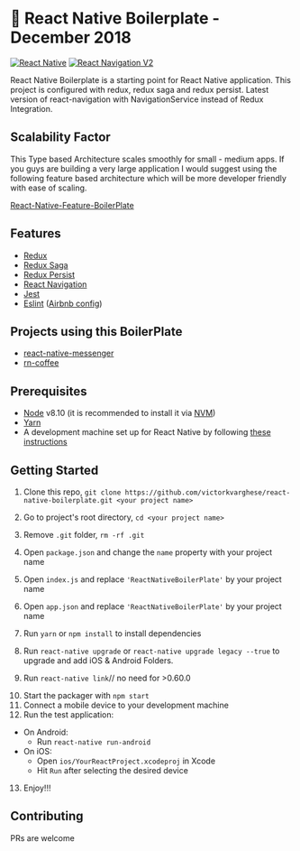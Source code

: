 # 🚀 React Native Boilerplate - December 2018

[![React Native](https://img.shields.io/badge/React%20Native-v0.57.8-blue.svg)](https://facebook.github.io/react-native/)
[![React Navigation V2](https://img.shields.io/badge/React%20Navigation-v2.18-blue.svg)](https://reactnavigation.org/)

React Native Boilerplate is a starting point for React Native application. This project is configured with redux, redux saga
and redux persist. Latest version of react-navigation with NavigationService instead of Redux Integration.

## Scalability Factor

This Type based Architecture scales smoothly for small - medium apps. If you guys are building a very large application I would suggest using the following feature based architecture which will be more developer friendly with ease of scaling.

[React-Native-Feature-BoilerPlate](https://github.com/victorkvarghese/react-native-feature-boilerplate)

## Features

- [Redux](http://redux.js.org/)
- [Redux Saga](https://redux-saga.js.org/)
- [Redux Persist](https://github.com/rt2zz/redux-persist/)
- [React Navigation](https://reactnavigation.org/)
- [Jest](https://facebook.github.io/jest/)
- [Eslint](http://eslint.org/) ([Airbnb config](https://github.com/airbnb/javascript/tree/master/packages/eslint-config-airbnb))

## Projects using this BoilerPlate

- [react-native-messenger](https://github.com/victorkvarghese/react-native-messenger)
- [rn-coffee](https://github.com/victorkvarghese/rn-coffee)

## Prerequisites

- [Node](https://nodejs.org) v8.10 (it is recommended to install it via [NVM](https://github.com/creationix/nvm))
- [Yarn](https://yarnpkg.com/)
- A development machine set up for React Native by following [these instructions](https://facebook.github.io/react-native/docs/getting-started.html)

## Getting Started

1. Clone this repo, `git clone https://github.com/victorkvarghese/react-native-boilerplate.git <your project name>`
2. Go to project's root directory, `cd <your project name>`
3. Remove `.git` folder, `rm -rf .git`
4. Open `package.json` and change the `name` property with your project name
5. Open `index.js` and replace `'ReactNativeBoilerPlate'` by your project name
6. Open `app.json` and replace `'ReactNativeBoilerPlate'` by your project name

7. Run `yarn` or `npm install` to install dependencies

8. Run `react-native upgrade` or `react-native upgrade legacy --true` to upgrade and add iOS & Android Folders.

9. Run `react-native link`// no need for >0.60.0

10) Start the packager with `npm start`
11) Connect a mobile device to your development machine
12) Run the test application:

- On Android:
  - Run `react-native run-android`
- On iOS:
  - Open `ios/YourReactProject.xcodeproj` in Xcode
  - Hit `Run` after selecting the desired device

13. Enjoy!!!

## Contributing

PRs are welcome
